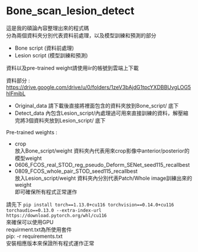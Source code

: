 # Bone_scan_lesion_detect

這是我的碩論內容整理出來的程式碼  
分為兩個資料夾分別代表資料前處理，以及模型訓練和預測的部分  
  
* Bone script (資料前處理)  
* Lesion script (模型訓練和預測)  
  
資料以及pre-trained weight請使用iir的帳號到雲端上下載    
  
資料部分 :
<https://drive.google.com/drive/u/0/folders/1zeV3bAjdG1tpcYXDBBUvgLOG5hIFmibL>  

* Original_data 請下載後直接將裡面包含的資料夾放到Bone_script/ 底下  
* Detect_data 內包含Lesion_script/內處理過可用來直接訓練的資料，解壓縮完將3個資料夾放到Lesion_script/ 底下  
  
Pre-trained weights :   
* crop  
  放入Bone_script/weight 資料夾內代表用來crop影像中anterior/posterior的模型weight   
* 0606_FCOS_real_STOD_reg_pseudo_Deform_SENet_seed115_recallbest
* 0809_FCOS_whole_pair_STOD_seed115_recallbest  
放入Lesion_script/weight 資料夾內分別代表Patch/Whole image訓練出來的weight  
即可確保所有程式正常運作  

請先下
`pip install torch==1.13.0+cu116 torchvision==0.14.0+cu116 torchaudio==0.13.0 --extra-index-url https://download.pytorch.org/whl/cu116`  
來確保可以使用GPU  
requirment.txt為所使用套件  
pip: -r requirements.txt  
安裝相應版本來保證所有程式運作正常  

